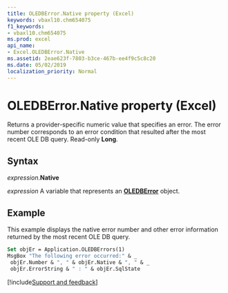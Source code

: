 ```yaml
---
title: OLEDBError.Native property (Excel)
keywords: vbaxl10.chm654075
f1_keywords:
- vbaxl10.chm654075
ms.prod: excel
api_name:
- Excel.OLEDBError.Native
ms.assetid: 2eae623f-7803-b3ce-467b-ee4f9c5c8c20
ms.date: 05/02/2019
localization_priority: Normal
---
```



# OLEDBError.Native property (Excel)

Returns a provider-specific numeric value that specifies an error. The error number corresponds to an error condition that resulted after the most recent OLE DB query. Read-only **Long**.


## Syntax

_expression_.**Native**

_expression_ A variable that represents an **[OLEDBError](Excel.OLEDBError.md)** object.


## Example

This example displays the native error number and other error information returned by the most recent OLE DB query.

```vb
Set objEr = Application.OLEDBErrors(1) 
MsgBox "The following error occurred:" & _ 
 objEr.Number & ", " & objEr.Native & ", " & _ 
 objEr.ErrorString & " : " & objEr.SqlState
```



[!include[Support and feedback](~/includes/feedback-boilerplate.md)]